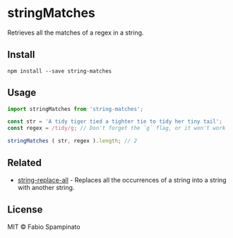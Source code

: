 # stringMatches

Retrieves all the matches of a regex in a string.

## Install

```shell
npm install --save string-matches
```

## Usage

```js
import stringMatches from 'string-matches';

const str = 'A tidy tiger tied a tighter tie to tidy her tiny tail';
const regex = /tidy/g; // Don't forget the `g` flag, or it won't work

stringMatches ( str, regex ).length; // 2
```

## Related

- [string-replace-all](https://github.com/fabiospampinato/string-replace-all) - Replaces all the occurrences of a string into a string with another string.

## License

MIT © Fabio Spampinato
